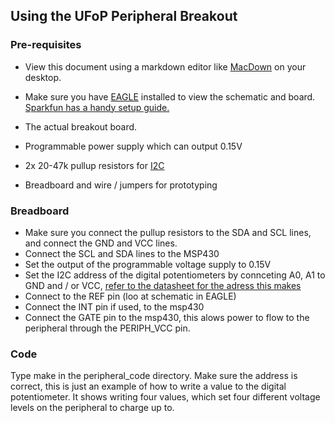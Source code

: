 ## Using the UFoP Peripheral Breakout


### Pre-requisites
- View this document using a markdown editor like [MacDown](http://macdown.uranusjr.com/) on your desktop.

- Make sure you have [EAGLE](https://cadsoft.io/) installed to view the schematic and board. [Sparkfun has a handy setup guide.](https://learn.sparkfun.com/tutorials/how-to-install-and-setup-eagle)

- The actual breakout board.
- Programmable power supply which can output 0.15V
- 2x 20-47k pullup resistors for [I2C](https://learn.sparkfun.com/tutorials/i2c)
- Breadboard and wire / jumpers for prototyping


### Breadboard
- Make sure you connect the pullup resistors to the SDA and SCL lines, and connect the GND and VCC lines.
- Connect the SCL and SDA lines to the MSP430
- Set the output of the programmable voltage supply to 0.15V
- Set the I2C address of the digital potentiometers by connceting A0, A1 to GND and / or VCC, [refer to the datasheet for the adress this makes](http://datasheets.maximintegrated.com/en/ds/MAX5477-MAX5479.pdf)
- Connect to the REF pin (loo at schematic in EAGLE)
- Connect the INT pin if used, to the msp430
- Connect the GATE pin to the msp430, this alows power to flow to the peripheral through the PERIPH_VCC pin.


### Code
Type make in the peripheral_code directory. Make sure the address is correct, this is just an example of how to write a value to the digital potentiometer. It shows writing four values, which set four different voltage levels on the peripheral to charge up to. 